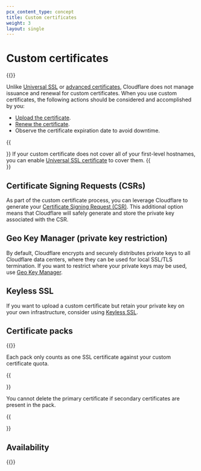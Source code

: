 ```yaml
---
pcx_content_type: concept
title: Custom certificates
weight: 3
layout: single
---
```


# Custom certificates

{{<render file="_custom-certificates-definition.md">}}
<br/>

Unlike [Universal SSL](/ssl/edge-certificates/universal-ssl/) or [advanced certificates](/ssl/edge-certificates/advanced-certificate-manager/), Cloudflare does not manage issuance and renewal for custom certificates.
When you use custom certificates, the following actions should be considered and accomplished by you:
- [Upload the certificate](uploading/).
- [Renew the certificate](/ssl/edge-certificates/custom-certificates/renewing/).
- Observe the certificate expiration date to avoid downtime.

 {{<Aside type="note">}}
If your custom certificate does not cover all of your first-level hostnames, you can enable [Universal SSL certificate](/ssl/edge-certificates/universal-ssl/) to cover them.
{{</Aside>}}

## Certificate Signing Requests (CSRs)

As part of the custom certificate process, you can leverage Cloudflare to generate your [Certificate Signing Request (CSR)](/ssl/edge-certificates/additional-options/certificate-signing-requests/). This additional option means that Cloudflare will safely generate and store the private key associated with the CSR.

## Geo Key Manager (private key restriction)

By default, Cloudflare encrypts and securely distributes private keys to all Cloudflare data centers, where they can be used for local SSL/TLS termination. If you want to restrict where your private keys may be used, use [Geo Key Manager](/ssl/edge-certificates/geokey-manager/).

## Keyless SSL

If you want to upload a custom certificate but retain your private key on your own infrastructure, consider using [Keyless SSL](/ssl/keyless-ssl/).

## Certificate packs

{{<render file="_custom-cert-ciphers.md">}}

Each pack only counts as one SSL certificate against your custom certificate quota.

{{<Aside type="note">}}

You cannot delete the primary certificate if secondary certificates are present in the pack.

{{</Aside>}}

## Availability

{{<feature-table id="ssl.custom_certificates">}}